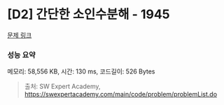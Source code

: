 # [D2] 간단한 소인수분해 - 1945 

[문제 링크](https://swexpertacademy.com/main/code/problem/problemDetail.do?contestProbId=AV5Pl0Q6ANQDFAUq) 

### 성능 요약

메모리: 58,556 KB, 시간: 130 ms, 코드길이: 526 Bytes



> 출처: SW Expert Academy, https://swexpertacademy.com/main/code/problem/problemList.do